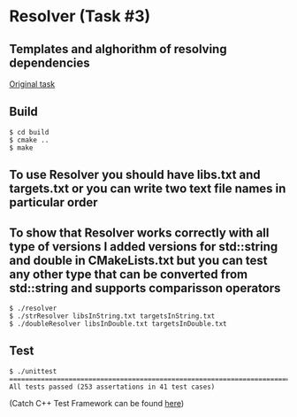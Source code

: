 
# Resolver (Task #3)
## Templates and alghorithm of resolving dependencies
[Original task](https://avoronkov.gitlab.io/oop/2018.cpp/task3/)
## Build
```
$ cd build
$ cmake ..
$ make
```

## To use Resolver you should have libs.txt and targets.txt or you can write two text file names in particular order
## To show that Resolver works correctly with all type of versions I added versions for std::string and double in CMakeLists.txt but you can test any other type that can be converted from std::string and supports comparisson operators
```
$ ./resolver
$ ./strResolver libsInString.txt targetsInString.txt
$ ./doubleResolver libsInDouble.txt targetsInDouble.txt
```
## Test

```
$ ./unittest
===============================================================================
All tests passed (253 assertations in 41 test cases)
```

(Catch C++ Test Framework can be found [here](https://github.com/philsquared/Catch))
